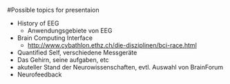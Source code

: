 #Possible topics for presentaion

- History of EEG
    + Anwendungsgebiete von EEG
- Brain Computing Interface
    + http://www.cybathlon.ethz.ch/die-disziplinen/bci-race.html
- Quantified Self, verschiedene Messgeräte
- Das Gehirn, seine aufgaben, etc
- akuteller Stand der Neurowissenschaften, evtl. Auswahl von BrainForum
- Neurofeedback 
